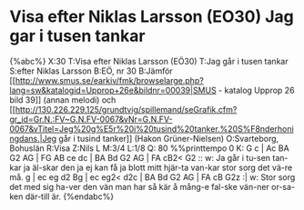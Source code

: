 # Visa efter Niklas Larsson (EO30) Jag gar i tusen tankar

{%abc%}
X:30
T:Visa efter Niklas Larsson (EÖ30)
T:Jag går i tusen tankar
S:efter Niklas Larsson
B:EÖ, nr 30
B:Jämför [[http://www.smus.se/earkiv/fmk/browselarge.php?lang=sw&katalogid=Upprop+26e&bildnr=00039|SMUS - katalog Upprop 26 bild 39]] (annan melodi) och [[http://130.226.229.125/grundtvig/spillemand/seGrafik.cfm?gr_id=Gr.N.:FV~G.N.FV-0067&vNr=G.N.FV-0067&vTitel=Jeg%20g%E5r%20i%20tusind%20tanker.%20S%F8nderhoningdans.|Jeg går i tusind tanker]] (Hakon Grüner-Nielsen)
O:Svarteborg, Bohuslän
R:Visa
Z:Nils L
M:3/4
L:1/8
Q: 80
%%printtempo 0
K: G
c | Ac BA G2 AG | FG AB ce dc | BA Bd G2 AG | FA cB2< G2 ::
w: Ja går i tu-sen tan-kar ja äl-skar den ja ej kan få ja blott mitt hjär-ta van-kar stor sorg det vä-re må.
g | ec eg d2 Bg | ec eg2< d2c | BA Bd G2 AG | FA cB G2z :|
w: Stor sorg det med sig ha-ver den vän man har så kär å mång-e fal-ske vän-ner or-sa-ken där-till är.
{%endabc%}
